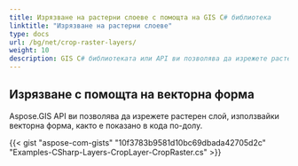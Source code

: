 ```yaml
---
title: Изрязване на растерни слоеве с помощта на GIS C# библиотека
linktitle: "Изрязване на растерни слоеве"
type: docs
url: /bg/net/crop-raster-layers/
weight: 10
description: GIS C# библиотеката или API ви позволява да изрежете растерен слой, използвайки векторна форма, както е показано в кода по-долу.
---
```


## **Изрязване с помощта на векторна форма**
Aspose.GIS API ви позволява да изрежете растерен слой, използвайки векторна форма, както е показано в кода по-долу.

{{< gist "aspose-com-gists" "10f3783b9581d10bc69dbada42705d2c" "Examples-CSharp-Layers-CropLayer-CropRaster.cs" >}}
